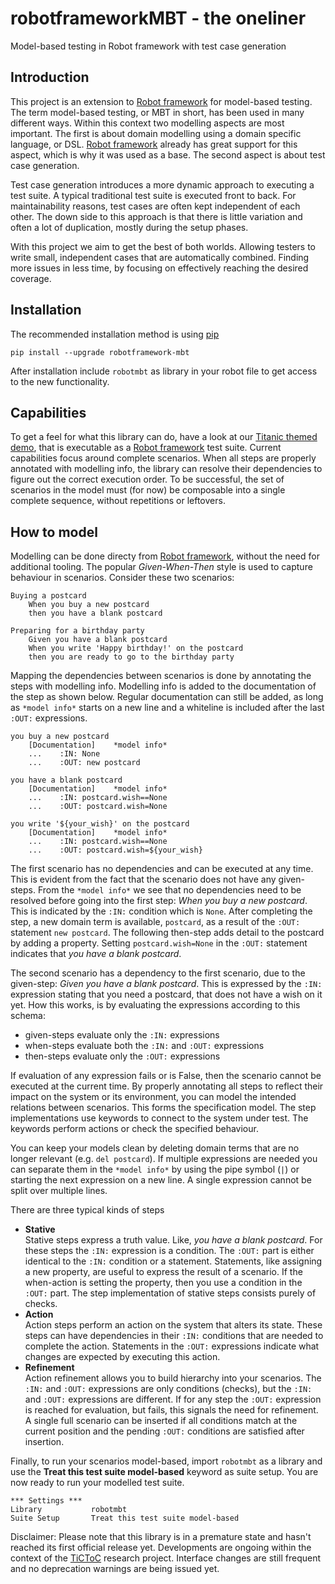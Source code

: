 # robotframeworkMBT - the oneliner

 Model-based testing in Robot framework with test case generation

## Introduction

This project is an extension to [Robot framework](https://robotframework.org/) for model-based testing. The term model-based testing, or MBT in short, has been used in many different ways. Within this context two modelling aspects are most important. The first is about domain modelling using a domain specific language, or DSL. [Robot framework](https://robotframework.org/) already has great support for this aspect, which is why it was used as a base. The second aspect is about test case generation.

Test case generation introduces a more dynamic approach to executing a test suite. A typical traditional test suite is executed front to back. For maintainability reasons, test cases are often kept independent of each other. The down side to this approach is that there is little variation and often a lot of duplication, mostly during the setup phases.

With this project we aim to get the best of both worlds. Allowing testers to write small, independent cases that are automatically combined. Finding more issues in less time, by focusing on effectively reaching the desired coverage.

## Installation

The recommended installation method is using [pip](http://pip-installer.org)

    pip install --upgrade robotframework-mbt

After installation include `robotmbt` as library in your robot file to get access to the new functionality.

## Capabilities

To get a feel for what this library can do, have a look at our [Titanic themed demo](https://github.com/JFoederer/robotframeworkMBT/tree/main/demo/Titanic), that is executable as a [Robot framework](https://robotframework.org/) test suite. Current capabilities focus around complete scenarios. When all steps are properly annotated with modelling info, the library can resolve their dependencies to figure out the correct execution order. To be successful, the set of scenarios in the model must (for now) be composable into a single complete sequence, without repetitions or leftovers.

## How to model

Modelling can be done directy from [Robot framework](https://robotframework.org/), without the need for additional tooling. The popular _Given-When-Then_ style is used to capture behaviour in scenarios. Consider these two scenarios:

```
Buying a postcard
    When you buy a new postcard
    then you have a blank postcard

Preparing for a birthday party
    Given you have a blank postcard
    When you write 'Happy birthday!' on the postcard
    then you are ready to go to the birthday party
```

Mapping the dependencies between scenarios is done by annotating the steps with modelling info. Modelling info is added to the documentation of the step as shown below. Regular documentation can still be added, as long as `*model info*` starts on a new line and a whiteline is included after the last `:OUT:` expressions.

```
you buy a new postcard
    [Documentation]    *model info*
    ...    :IN: None
    ...    :OUT: new postcard

you have a blank postcard
    [Documentation]    *model info*
    ...    :IN: postcard.wish==None
    ...    :OUT: postcard.wish=None

you write '${your_wish}' on the postcard
    [Documentation]    *model info*
    ...    :IN: postcard.wish==None
    ...    :OUT: postcard.wish=${your_wish}
```

The first scenario has no dependencies and can be executed at any time. This is evident from the fact that the scenario does not have any given-steps. From the `*model info*` we see that no dependencies need to be resolved before going into the first step: _When you buy a new postcard_. This is indicated by the `:IN:` condition which is `None`. After completing the step, a new domain term is available, `postcard`, as a result of the `:OUT:` statement `new postcard`. The following then-step adds detail to the postcard by adding a property. Setting `postcard.wish=None` in the `:OUT:` statement indicates that _you have a blank postcard_.

The second scenario has a dependency to the first scenario, due to the given-step: _Given you have a blank postcard_. This is expressed by the `:IN:` expression stating that you need a postcard, that does not have a wish on it yet. How this works, is by evaluating the expressions according to this schema:

* given-steps evaluate only the `:IN:` expressions
* when-steps evaluate both the `:IN:` and `:OUT:` expressions
* then-steps evaluate only the `:OUT:` expressions

If evaluation of any expression fails or is False, then the scenario cannot be executed at the current time. By properly annotating all steps to reflect their impact on the system or its environment, you can model the intended relations between scenarios. This forms the specification model. The step implementations use keywords to connect to the system under test. The keywords perform actions or check the specified behaviour.

You can keep your models clean by deleting domain terms that are no longer relevant (e.g. `del postcard`). If multiple expressions are needed you can separate them in the `*model info*` by using the pipe symbol (`|`) or starting the next expression on a new line. A single expression cannot be split over multiple lines.

There are three typical kinds of steps

* __Stative__  
  Stative steps express a truth value. Like, _you have a blank postcard_. For these steps the `:IN:` expression is a condition. The `:OUT:` part is either identical to the `:IN:` condition or a statement. Statements, like assigning a new property, are useful to express the result of a scenario. If the when-action is setting the property, then you use a condition in the `:OUT:` part. The step implementation of stative steps consists purely of checks.
* __Action__  
  Action steps perform an action on the system that alters its state. These steps can have dependencies in their `:IN:` conditions that are needed to complete the action. Statements in the `:OUT:` expressions indicate what changes are expected by executing this action.
* __Refinement__  
  Action refinement allows you to build hierarchy into your scenarios. The `:IN:` and `:OUT:` expressions are only conditions (checks), but the `:IN:` and `:OUT:` expressions are different. If for any step the `:OUT:` expression is reached for evaluation, but fails, this signals the need for refinement. A single full scenario can be inserted if all conditions match at the current position and the pending `:OUT:` conditions are satisfied after insertion.

Finally, to run your scenarios model-based, import `robotmbt` as a library and use the __Treat this test suite model-based__ keyword as suite setup. You are now ready to run your modelled test suite.
```
*** Settings ***
Library           robotmbt
Suite Setup       Treat this test suite model-based
```

Disclaimer: Please note that this library is in a premature state and hasn't reached its first official release yet. Developments are ongoing within the context of the [TiCToC](https://tictoc.cs.ru.nl/) research project. Interface changes are still frequent and no deprecation warnings are being issued yet.
